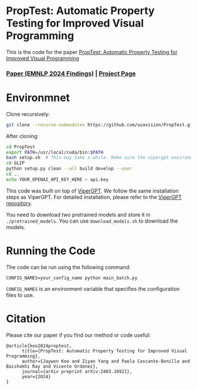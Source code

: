 # PropTest: Automatic Property Testing for Improved Visual Programming

This is the code for the paper [PropTest: Automatic Property Testing for Improved Visual Programming](https://jaywonkoo17.github.io/PropTest/) 

### [Paper (EMNLP 2024 Findings)](https://arxiv.org/pdf/2403.16921) | [Project Page](https://jaywonkoo17.github.io/PropTest/)

# Environmnet

Clone recursively:
```bash
git clone --recurse-submodules https://github.com/uvavision/PropTest.git
```

After cloning:
```bash
cd PropTest
export PATH=/usr/local/cuda/bin:$PATH
bash setup.sh  # This may take a while. Make sure the vipergpt environment is active
cd GLIP
python setup.py clean --all build develop --user
cd ..
echo YOUR_OPENAI_API_KEY_HERE > api.key
```
This code was built on top of [ViperGPT](https://github.com/cvlab-columbia/viper). We follow the same installation steps as ViperGPT. For detailed installation, please refer to the [ViperGPT repository](https://github.com/cvlab-columbia/viper).

You need to download two pretrained models and store it in ```./pretrained_models```. 
You can use ```download_models.sh``` to download the models.

# Running the Code

The code can be run using the following command:
    
```
CONFIG_NAMES=your_config_name python main_batch.py
```
```CONFIG_NAMES``` is an environment variable that specifies the configuration files to use.

# Citation

Please cite our paper if you find our method or code useful:
```
@article{koo2024proptest,
      title={PropTest: Automatic Property Testing for Improved Visual Programming}, 
      author={Jaywon Koo and Ziyan Yang and Paola Cascante-Bonilla and Baishakhi Ray and Vicente Ordonez},
      journal={arXiv preprint arXiv:2403.16921},
      year={2024}
}
```
